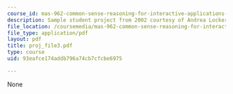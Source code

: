 ```yaml
---
course_id: mas-962-common-sense-reasoning-for-interactive-applications-fall-2006
description: Sample student project from 2002 courtesy of Andrea Lockerd.
file_location: /coursemedia/mas-962-common-sense-reasoning-for-interactive-applications-fall-2006/93eafce174addb796a74cb7cfcbe6975_proj_file3.pdf
file_type: application/pdf
layout: pdf
title: proj_file3.pdf
type: course
uid: 93eafce174addb796a74cb7cfcbe6975

---
```

None